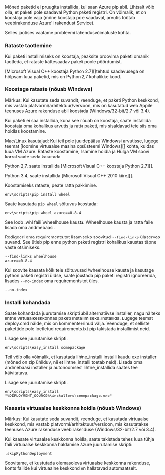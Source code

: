 Mõned paketid ei pruugita installida, kui saan Azure pip abil.  Lihtsalt võib olla, et paketi pole saadaval Python paketi registri.  On võimalik, et on koostaja pole vaja (mõne koostaja pole saadaval, arvutis töötab veebirakenduse Azure'i rakendust Service).

Selles jaotises vaatame probleemi lahendusvõimaluste kohta.

### <a name="request-wheels"></a>Rataste taotlemine

Kui paketi installimiseks on koostaja, peaksite proovima paketi omanik taotleda, et rataste kättesaadav paketi poole pöördumist.

[Microsoft Visual C++ koostaja Python 2.7][]tehtud saadavusega on hõlpsam luua paketid, mis on Python 2,7 kohalikke kood.

### <a name="build-wheels-requires-windows"></a>Koostage rataste (nõuab Windows)

Märkus: Kui kasutate seda suvandit, veenduge, et paketi Python keskkond, mis vastab platvormi/arhitektuur/versioon, mis on kasutatud web Appile teenuses Azure rakenduse abil koostada (Windows/32-bit/2.7 või 3.4).

Kui paketi ei saa installida, kuna see nõuab on koostaja, saate installida koostaja oma kohalikus arvutis ja ratta paketi, mis sisaldavad teie siis oma hoidlas koostamine.

Mac/Linux kasutajad: Kui teil pole juurdepääsu Windowsi arvutisse, lugege teemat [loomine virtuaalse masina opsüsteemi Windows][] kohta, kuidas luua VM Azure.  Rataste koostamine, lisamine hoidla ja Hülga VM soovi korral saate seda kasutada. 

Python 2,7, saate installida [Microsoft Visual C++ koostaja Python 2.7][].

Python 3.4, saate installida [Microsoft Visual C++ 2010 kiire][].

Koostamiseks rataste, peate ratta pakkimine.

    env\scripts\pip install wheel

Saate kasutada `pip wheel` sõltuvus koostada:

    env\scripts\pip wheel azure==0.8.4

See loob .whl faili \wheelhouse kausta.  \Wheelhouse kausta ja ratta faile lisada oma andmebaasi.

Redigeeri oma requirements.txt lisamiseks soovitud `--find-links` ülaservas suvand. See ütleb pip enne python paketi registri kohalikus kaustas täpne vaste otsimiseks.

    --find-links wheelhouse
    azure==0.8.4

Kui soovite kaasata kõik teie sõltuvused \wheelhouse kausta ja kasutage python paketi registri üldse, saate jõustada pip paketi registri ignoreerida, lisades `--no-index` oma requirements.txt üles.

    --no-index

### <a name="customize-installation"></a>Installi kohandada

Saate kohandada juurutamise skripti abil alternatiivse installer, nagu näiteks lihtne virtuaalkeskkonnas paketi installimiseks\_installida.  Lugege teemat deploy.cmd näide, mis on kommenteerinud välja.  Veenduge, et selliste pakettide pole loetletud requirements.txt pip takistada installimist neid.

Lisage see juurutamise skripti.

    env\scripts\easy_install somepackage

Teil võib olla võimalik, et kasutada lihtne\_installi installi kaudu exe installer (mõned on zip ühilduv, nii et lihtne\_installi toetab neid).  Lisada oma andmebaasi installer ja autonoomsest lihtne\_installida saates tee käivitatava.

Lisage see juurutamise skripti.

    env\scripts\easy_install "%DEPLOYMENT_SOURCE%\installers\somepackage.exe"

### <a name="include-the-virtual-environment-in-the-repository-requires-windows"></a>Kaasata virtuaalse keskkonna hoidla (nõuab Windows)

Märkus: Kui kasutate seda suvandit, veenduge, et kasutada virtuaalse keskkond, mis vastab platvormi/arhitektuur/versioon, mis kasutatakse teenuses Azure rakenduse veebirakenduse (Windows/32-bit/2.7 või 3.4).

Kui kaasate virtuaalse keskkonna hoidla, saate takistada tehes luua tühja faili virtuaalse keskkonna haldamise Azure juurutamise skripti:

    .skipPythonDeployment

Soovitame, et kustutada olemasoleva virtuaalse keskkonna rakenduse, konts failide kui virtuaalne keskkond on hallatavad automaatselt.


[Töötab Windows loomine]: http://azure.microsoft.com/documentation/articles/virtual-machines-windows-hero-tutorial/
[Microsoft Visual C++ koostaja Python 2.7 jaoks]: http://aka.ms/vcpython27
[Microsoft Visual C++ 2010 Express]: http://go.microsoft.com/?linkid=9709949
